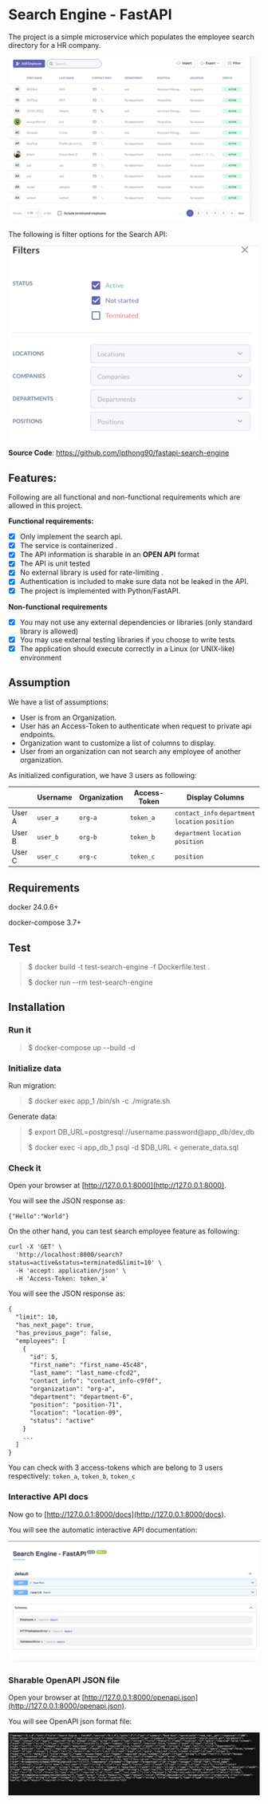 # Search Engine - FastAPI
The project is a simple microservice which populates the employee search directory for a HR company.

![Web UI](https://github.com/lpthong90/fastapi-search-engine/blob/91bfd9c7a76425e177136a7df3dfc68c05b2bb92/images/ui.png)

The following is filter options for the Search API:

<img src="https://github.com/lpthong90/fastapi-search-engine/blob/22ba8536291bc1a006d7828b813aeb88ff339620/images/filters.png" alt="filter_options" width="500"/>


**Source Code**: <a  href="https://github.com/lpthong90/fastapi-search-engine"  target="_blank">https://github.com/lpthong90/fastapi-search-engine</a>

## Features:

Following are all functional and non-functional requirements which are allowed in this project.

**Functional requirements:**

-  [x] Only implement the search api.
-  [x] The service is containerized .
-  [x] The API information is sharable in an **OPEN API** format
-  [x] The API is unit tested
-  [x] No external library is used for rate-limiting .
-  [x] Authentication is included to make sure data not be leaked in the API.
-  [x] The project is implemented with Python/FastAPI.

**Non-functional requirements**

- [x] You may not use any external dependencies or libraries (only standard library is allowed)
- [x] You may use external testing libraries if you choose to write tests
- [x] The application should execute correctly in a Linux (or UNIX-like) environment

## Assumption

We have a list of assumptions:
- User is from an Organization.
- User has an Access-Token to authenticate when request to private api endpoints.
- Organization want to customize a list of columns to display.
- User from an organization can not search any employee of another organization.

As initialized configuration, we have 3 users as following:

|           |Username|Organization|Access-Token|Display Columns |
|-----------|--------|------------|------------|------------|
|User A     |`user_a`|`org-a`     |`token_a`   |`contact_info` `department` `location` `position`
|User B     |`user_b`|`org-b`     |`token_b`   |`department` `location` `position`
|User C     |`user_c`|`org-c`     |`token_c`   |`position`


## Requirements

docker 24.0.6+

docker-compose 3.7+

## Test

> $ docker build -t  test-search-engine -f Dockerfile.test .
>
> $ docker run --rm test-search-engine

## Installation

### Run it

> $ docker-compose up --build -d

### Initialize data

Run migration:
> $ docker exec app_1 /bin/sh -c ./migrate.sh

Generate data:
> $ export DB_URL=postgresql://username:password@app_db/dev_db
> 
> $ docker exec -i app_db_1 psql -d $DB_URL < generate_data.sql

### Check it

Open your browser at  [http://127.0.0.1:8000](http://127.0.0.1:8000).

You will see the JSON response as:
```
{"Hello":"World"}
```

On the other hand, you can test search employee feature as following:
```
curl -X 'GET' \
  'http://localhost:8000/search?status=active&status=terminated&limit=10' \
  -H 'accept: application/json' \
  -H 'Access-Token: token_a'
``` 
You will see the JSON response as:
```
{
  "limit": 10,
  "has_next_page": true,
  "has_previous_page": false,
  "employees": [
    {
      "id": 5,
      "first_name": "first_name-45c48",
      "last_name": "last_name-cfcd2",
      "contact_info": "contact_info-c9f0f",
      "organization": "org-a",
      "department": "department-6",
      "position": "position-71",
      "location": "location-09",
      "status": "active"
    }
    ...
  ]
}
```

You can check with 3 access-tokens which are belong to 3 users respectively: `token_a`, `token_b`, `token_c`


### Interactive API docs

Now go to  [](http://127.0.0.1:8000/docs)[http://127.0.0.1:8000/docs](http://127.0.0.1:8000/docs).

You will see the automatic interactive API documentation:

![Api Docs](https://github.com/lpthong90/fastapi-search-engine/blob/main/images/docs.png)

### Sharable OpenAPI JSON file

Open your browser at  [http://127.0.0.1:8000/openapi.json](http://127.0.0.1:8000/openapi.json).

You will see OpenAPI json format file:

![OpenAPI Json File](https://github.com/lpthong90/fastapi-search-engine/blob/eea59139290fee1971526354c94b7cff0d839374/images/openapi.png)

